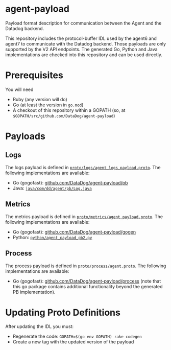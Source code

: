 # agent-payload

Payload format description for communication between the Agent and the Datadog backend.

This repository includes the protocol-buffer IDL used by the agent6 and agent7 to communicate with the Datadog backend.
Those payloads are only supported by the V2 API endpoints.
The generated Go, Python and Java implementations are checked into this repository and can be used directly.

# Prerequisites

You will need
 * Ruby (any version will do)
 * Go (at least the version in `go.mod`)
 * A checkout of this repository within a GOPATH (so, at `$GOPATH/src/github.com/DataDog/agent-payload`)

# Payloads

## Logs

The logs payload is defined in [`proto/logs/agent_logs_payload.proto`](./proto/logs/agent_logs_payload.proto).
The following implementations are available:
 * Go (gogofast): [github.com/DataDog/agent-payload/pb](https://pkg.go.dev/github.com/DataDog/agent-payload/pb)
 * Java: [`java/com/dd/agent/pb/Log.java`](./java/com/dd/agent/pb/Log.java)

## Metrics

The metrics payload is defined in [`proto/metrics/agent_payload.proto`](./proto/metrics/agent_payload.proto).
The following implementations are available:
 * Go (gogofast): [github.com/DataDog/agent-payload/gogen](https://pkg.go.dev/github.com/DataDog/agent-payload/gogen)
 * Python: [`python/agent_payload_pb2.py`](./python/agent_payload_pb2.py)

## Process

The process payload is defined in [`proto/process/agent.proto`](./proto/process/agent.proto).
The following implementations are available:
 * Go (gogofast): [github.com/DataDog/agent-payload/process](https://pkg.go.dev/github.com/DataDog/agent-payload/process) (note that this go package contains additional functionality beyond the generated PB implementation).

# Updating Proto Definitions

After updating the IDL you must:

- Regenerate the code: `GOPATH=$(go env GOPATH) rake codegen`
- Create a new tag with the updated version of the payload
